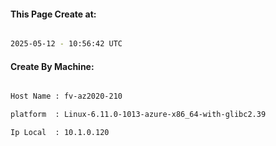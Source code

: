 
   
#### This Page Create at:

```bash

2025-05-12 - 10:56:42 UTC

```

#### Create By Machine:

```bash

Host Name : fv-az2020-210

platform  : Linux-6.11.0-1013-azure-x86_64-with-glibc2.39

Ip Local  : 10.1.0.120

```

